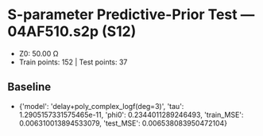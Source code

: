 # S-parameter Predictive-Prior Test — 04AF510.s2p (S12)
- Z0: 50.00 Ω
- Train points: 152  |  Test points: 37

## Baseline
- {'model': 'delay+poly_complex_logf(deg=3)', 'tau': 1.2905157331575465e-11, 'phi0': 0.2344011289246493, 'train_MSE': 0.006310013894533079, 'test_MSE': 0.006538083950472104}